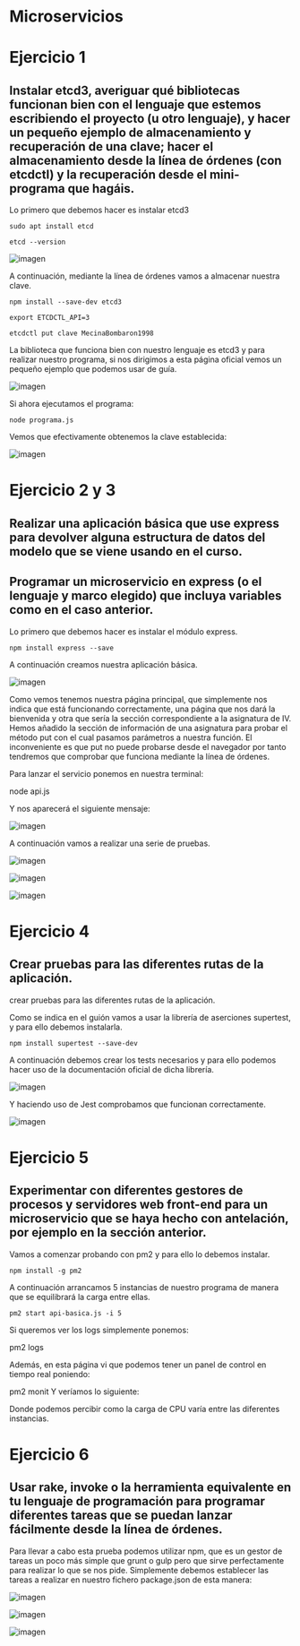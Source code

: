 # Microservicios

# Ejercicio 1
## Instalar etcd3, averiguar qué bibliotecas funcionan bien con el lenguaje que estemos escribiendo el proyecto (u otro lenguaje), y hacer un pequeño ejemplo de almacenamiento y recuperación de una clave; hacer el almacenamiento desde la línea de órdenes (con etcdctl) y la recuperación desde el mini-programa que hagáis.

Lo primero que debemos hacer es instalar etcd3

`sudo apt install etcd`

`etcd --version`

![imagen](https://github.com/josemip98/EjerciciosIV/blob/master/Tema%20microservicios/Images/etcd-version.png)

A continuación, mediante la línea de órdenes vamos a almacenar nuestra clave.

`npm install --save-dev etcd3`

`export ETCDCTL_API=3`

`etcdctl put clave MecinaBombaron1998`

La biblioteca que funciona bien con nuestro lenguaje es etcd3 y para realizar nuestro programa, si nos dirigimos a esta página oficial vemos un pequeño ejemplo que podemos usar de guía.

![imagen](https://github.com/josemip98/EjerciciosIV/blob/master/Tema%20microservicios/Images/programa.png)

Si ahora ejecutamos el programa:

`node programa.js`

Vemos que efectivamente obtenemos la clave establecida:

![imagen](https://github.com/josemip98/EjerciciosIV/blob/master/Tema%20microservicios/Images/resultadoPrograma.png)

# Ejercicio 2 y 3
## Realizar una aplicación básica que use express para devolver alguna estructura de datos del modelo que se viene usando en el curso.

## Programar un microservicio en express (o el lenguaje y marco elegido) que incluya variables como en el caso anterior.

Lo primero que debemos hacer es instalar el módulo express.

`npm install express --save`

A continuación creamos nuestra aplicación básica.

![imagen](https://github.com/josemip98/EjerciciosIV/blob/master/Tema%20microservicios/Images/api.png)

Como vemos tenemos nuestra página principal, que simplemente nos indica que está funcionando correctamente, una página que nos dará la bienvenida y otra que sería la sección correspondiente a la asignatura de IV. Hemos añadido la sección de información de una asignatura para probar el método put con el cual pasamos parámetros a nuestra función. El inconveniente es que put no puede probarse desde el navegador por tanto tendremos que comprobar que funciona mediante la línea de órdenes.

Para lanzar el servicio ponemos en nuestra terminal:

node api.js

Y nos aparecerá el siguiente mensaje:

![imagen](https://github.com/josemip98/EjerciciosIV/blob/master/Tema%20microservicios/Images/nodeApi.png)

A continuación vamos a realizar una serie de pruebas.

![imagen](https://github.com/josemip98/EjerciciosIV/blob/master/Tema%20microservicios/Images/resultadoApi1.png)

![imagen](https://github.com/josemip98/EjerciciosIV/blob/master/Tema%20microservicios/Images/resultadoApi2.png)

![imagen](https://github.com/josemip98/EjerciciosIV/blob/master/Tema%20microservicios/Images/resultadoApi3.png)

# Ejercicio 4
## Crear pruebas para las diferentes rutas de la aplicación.

crear pruebas para las diferentes rutas de la aplicación.

Como se indica en el guión vamos a usar la librería de aserciones supertest, y para ello debemos instalarla.

`npm install supertest --save-dev`

A continuación debemos crear los tests necesarios y para ello podemos hacer uso de la documentación oficial de dicha librería.

![imagen](https://github.com/josemip98/EjerciciosIV/blob/master/Tema%20microservicios/Images/test.png)

Y haciendo uso de Jest comprobamos que funcionan correctamente.

![imagen](https://github.com/josemip98/EjerciciosIV/blob/master/Tema%20microservicios/Images/resultadoTest.png)

# Ejercicio 5
## Experimentar con diferentes gestores de procesos y servidores web front-end para un microservicio que se haya hecho con antelación, por ejemplo en la sección anterior.

Vamos a comenzar probando con pm2 y para ello lo debemos instalar.

`npm install -g pm2`

A continuación arrancamos 5 instancias de nuestro programa de manera que se equilibrará la carga entre ellas.

`pm2 start api-basica.js -i 5`

Si queremos ver los logs simplemente ponemos:

pm2 logs


Además, en esta página vi que podemos tener un panel de control en tiempo real poniendo:

pm2 monit
Y veríamos lo siguiente:

Donde podemos percibir como la carga de CPU varía entre las diferentes instancias.

# Ejercicio 6
## Usar rake, invoke o la herramienta equivalente en tu lenguaje de programación para programar diferentes tareas que se puedan lanzar fácilmente desde la línea de órdenes.

Para llevar a cabo esta prueba podemos utilizar npm, que es un gestor de tareas un poco más simple que grunt o gulp pero que sirve perfectamente para realizar lo que se nos pide. Simplemente debemos establecer las tareas a realizar en nuestro fichero package.json de esta manera:

![imagen](https://github.com/josemip98/EjerciciosIV/blob/master/Tema%20microservicios/Images/package.png)


![imagen](https://github.com/josemip98/EjerciciosIV/blob/master/Tema%20microservicios/Images/npmStart.png)

![imagen](https://github.com/josemip98/EjerciciosIV/blob/master/Tema%20microservicios/Images/npmStop.png)

